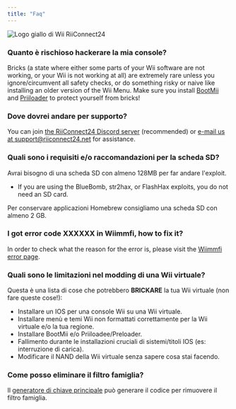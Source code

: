 ```yaml
---
title: "Faq"
---
```


![Logo giallo di Wii RiiConnect24](/images/Wii_Yellow_Gray.jpg)

### Quanto è rischioso hackerare la mia console?
Bricks (a state where either some parts of your Wii software are not working, or your Wii is not working at all) are extremely rare unless you ignore/circumvent all safety checks, or do something risky or naive like installing an older version of the Wii Menu. Make sure you install [BootMii](bootmii) and [Priiloader](priiloader) to protect yourself from bricks!

### Dove dovrei andare per supporto?
You can join [the RiiConnect24 Discord server](https://discord.gg/rc24) (recommended) or [e-mail us at support@riiconnect24.net](mailto:support@riiconnect24.net) for assistance.

### Quali sono i requisiti e/o raccomandazioni per la scheda SD?
Avrai bisogno di una scheda SD con almeno 128MB per far andare l'exploit.

- If you are using the BlueBomb, str2hax, or FlashHax exploits, you do not need an SD card.

Per conservare applicazioni Homebrew consigliamo una scheda SD con almeno 2 GB.

### I got error code XXXXXX in Wiimmfi, how to fix it?
In order to check what the reason for the error is, please visit the [Wiimmfi error page](https://wiimmfi.de/error).

### Quali sono le limitazioni nel modding di una Wii virtuale?
Questa è una lista di cose che potrebbero **BRICKARE** la tua Wii virtuale (non fare queste cose!):
* Installare un IOS per una console Wii su una Wii virtuale.
* Installare menù e temi Wii non formattati correttamente per la Wii virtuale e/o la tua regione.
* Installare BootMii e/o Priiloadee/Preloader.
* Fallimento durante le installazioni cruciali di sistemi/titoli IOS (es: interruzione di carica).
* Modificare il NAND della Wii virtuale senza sapere cosa stai facendo.

### Come posso eliminare il filtro famiglia?
Il [generatore di chiave principale](https://mkey.salthax.org) può generare il codice per rimuovere il filtro famiglia.
